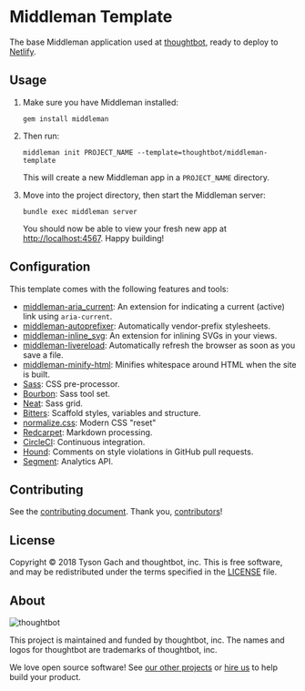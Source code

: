 # Middleman Template

The base Middleman application used at [thoughtbot], ready to deploy
to [Netlify].

[thoughtbot]: https://thoughtbot.com/
[Netlify]: https://www.netlify.com/

## Usage

1. Make sure you have Middleman installed:

    ```
    gem install middleman
    ```

1. Then run:

    ```
    middleman init PROJECT_NAME --template=thoughtbot/middleman-template
    ```

    This will create a new Middleman app in a `PROJECT_NAME` directory.

1. Move into the project directory, then start the Middleman server:

    ```
    bundle exec middleman server
    ```

    You should now be able to view your fresh new app at
    <http://localhost:4567>. Happy building!

## Configuration

This template comes with the following features and tools:

- [middleman-aria_current]: An extension for indicating a current (active) link
  using `aria-current`.
- [middleman-autoprefixer]: Automatically vendor-prefix stylesheets.
- [middleman-inline_svg]: An extension for inlining SVGs in your views.
- [middleman-livereload]: Automatically refresh the browser as soon as you save
  a file.
- [middleman-minify-html]: Minifies whitespace around HTML when the site is
  built.
- [Sass]: CSS pre-processor.
- [Bourbon]: Sass tool set.
- [Neat]: Sass grid.
- [Bitters]: Scaffold styles, variables and structure.
- [normalize.css]: Modern CSS "reset"
- [Redcarpet]: Markdown processing.
- [CircleCI]: Continuous integration.
- [Hound]: Comments on style violations in GitHub pull requests.
- [Segment]: Analytics API.

[middleman-aria_current]: https://github.com/thoughtbot/middleman-aria_current
[middleman-autoprefixer]: https://github.com/middleman/middleman-autoprefixer
[middleman-inline_svg]: https://github.com/thoughtbot/middleman-inline_svg/
[middleman-livereload]: https://github.com/middleman/middleman-livereload
[middleman-minify-html]: https://github.com/middleman/middleman-minify-html
[Sass]: https://github.com/sass/sass
[Bourbon]: https://github.com/thoughtbot/bourbon
[Neat]: https://github.com/thoughtbot/neat
[Bitters]: https://github.com/thoughtbot/bitters
[normalize.css]: https://github.com/necolas/normalize.css/
[Redcarpet]: https://github.com/vmg/redcarpet
[CircleCI]: https://circleci.com/
[Hound]: https://houndci.com/repos
[Segment]: https://segment.com/

## Contributing

See the [contributing document].
Thank you, [contributors]!

[contributing document]: CONTRIBUTING.md
[contributors]: https://github.com/thoughtbot/middleman-aria_current/graphs/contributors

## License

Copyright © 2018 Tyson Gach and thoughtbot, inc. This is free software, and may
be redistributed under the terms specified in the [LICENSE] file.

[license]: LICENSE.md

## About

![thoughtbot](http://presskit.thoughtbot.com/images/thoughtbot-logo-for-readmes.svg)

This project is maintained and funded by thoughtbot, inc. The names and logos
for thoughtbot are trademarks of thoughtbot, inc.

We love open source software! See [our other projects][community] or
[hire us][hire] to help build your product.

[community]: https://thoughtbot.com/community?utm_source=github
[hire]: https://thoughtbot.com/hire-us?utm_source=github
